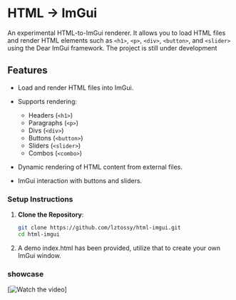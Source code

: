 # HTML -> ImGui

An experimental HTML-to-ImGui renderer. It allows you to load HTML files and render HTML elements such as `<h1>`, `<p>`, `<div>`, `<button>`, and `<slider>` using the Dear ImGui framework. The project is still under development

## Features

- Load and render HTML files into ImGui.
- Supports rendering:
  - Headers (`<h1>`)
  - Paragraphs (`<p>`)
  - Divs (`<div>`)
  - Buttons (`<button>`)
  - Sliders (`<slider>`)
  - Combos (`<combo>`)

- Dynamic rendering of HTML content from external files.
- ImGui interaction with buttons and sliders.

### Setup Instructions

1. **Clone the Repository**:
   ```bash
   git clone https://github.com/lztossy/html-imgui.git
   cd html-imgui

2. A demo index.html has been provided, utilize that to create your own ImGui window.

### showcase
[![Watch the video](https://youtu.be/4kydeq5BCLY)]
